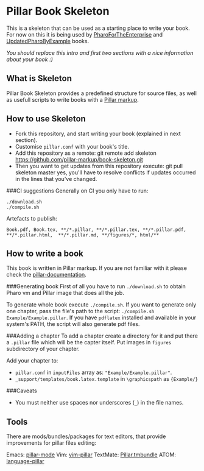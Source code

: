 Pillar Book Skeleton
====================
This is a skeleton that can be used as a starting place to write your book. For now on this it is being used by [PharoForTheEnterprise](https://github.com/SquareBracketAssociates/PharoForTheEnterprise-english) and [UpdatedPharoByExample](https://github.com/SquareBracketAssociates/UpdatedPharoByExample) books.

_You should replace this intro and first two sections with a nice information about your book :)_

What is Skeleton
----------------
Pillar Book Skeleton provides a predefined structure for source files, as well as usefull scripts to write books with a [Pillar markup](https://github.com/pillar-markup).

How to use Skeleton
-------------------
* Fork this repository, and start writing your book (explained in next section).
* Customise `pillar.conf` with your book's title.
* Add this repository as a remote:
      git remote add skeleton https://github.com/pillar-markup/book-skeleton.git
* Then you want to get updates from this repository execute:
      git pull skeleton master
  yes, you'll have to resolve conflicts if updates occurred in the lines that you've changed.

###CI suggestions
Generally on CI you only have to run:

    ./download.sh
    ./compile.sh

Artefacts to publish:

    Book.pdf, Book.tex, **/*.pillar, **/*.pillar.tex, **/*.pillar.pdf, **/*.pillar.html,  **/*.pillar.md, **/figures/*, html/**

<!--- SKELETON-SPECIFIC DATA ENDS HERE --->

How to write a book
-------------------
This book is written in Pillar markup. If you are not familiar with it please check the [pillar-documentation](https://github.com/DamienCassou/pillar-documentation).

###Generating book
First of all you have to run `./download.sh` to obtain Pharo vm and Pillar image that does all the job.

To generate whole book execute `./compile.sh`. If you want to generate only one chapter, pass the file's path to the script: `./compile.sh Example/Example.pillar`. If you have `pdflatex` installed and available in your system's PATH, the script will also generate pdf files.

###Adding a chapter
To add a chapter create a directory for it and put there a `.pillar` file which will be the capter itself. Put images in `figures` subdirectory of your chapter.

Add your chapter to:
* `pillar.conf` in `inputFiles` array as: `"Example/Example.pillar"`.
* `_support/templates/book.latex.template` in `\graphicspath` as `{Example/}`

###Caveats
* You must neither use spaces nor underscores (`_`) in the file names.

Tools
-----
There are mods/bundles/packages for text editors, that provide improvements for pillar files editing:

Emacs: [pillar-mode](https://github.com/DamienCassou/pillar-mode)
Vim: [vim-pillar](https://github.com/cdlm/vim-pillar)
TextMate: [Pillar.tmbundle](https://github.com/pillar-markup/Pillar.tmbundle)
ATOM: [language-pillar](https://github.com/pillar-markup/language-pillar)
